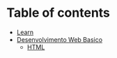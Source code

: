 # Table of contents

* [Learn](README.md)
* [Desenvolvimento Web Basico](/courses/basic_webdev/README.md)
    * [HTML](courses/basic_webdev/html/html.md)
